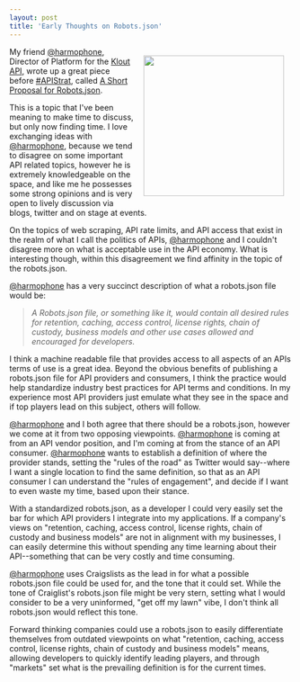 ```yaml
---
layout: post
title: 'Early Thoughts on Robots.json'
---
```

<p><img style="padding: 15px;" src="https://s3.amazonaws.com/kinlane-productions/bw-icons/bw-robot-json.png" alt="" width="250" align="right" /></p>
<p>My friend <a title="@harmophone" href="https://twitter.com/harmophone">@harmophone</a>, Director of Platform for the <a href="http://developer.klout.com/">Klout API</a>, wrote up a great piece before <a title="#APIStrat" href="http://www.apistrategyconference.com/">#APIStrat</a>, called <a href="https://medium.com/p/4d36eab870c9">A Short Proposal for Robots.json</a>.</p>
<p>This is a topic that I've been meaning to make time to discuss, but only now finding time. I love exchanging ideas with <a title="@harmophone" href="https://twitter.com/harmophone">@harmophone</a>, because we tend to disagree on some important API related topics, however he is extremely knowledgeable on the space, and like me he possesses some strong opinions and is very open to lively discussion via blogs, twitter and on stage at events.</p>
<p>On the topics of web scraping, API rate limits, and API access that exist in the realm of what I call the politics of APIs, <a title="@harmophone" href="https://twitter.com/harmophone">@harmophone</a> and I couldn't disagree more on what is acceptable use in the API economy. What is interesting though, within this disagreement we find affinity in the topic of the robots.json.</p>
<p><a title="@harmophone" href="https://twitter.com/harmophone">@harmophone</a>&nbsp;has a very succinct description of what a robots.json file would be:</p>
<blockquote><em>A Robots.json file, or something like it, would contain all desired rules for retention, caching, access control, license rights, chain of custody, business models and other use cases allowed and encouraged for developers.</em></blockquote>
<p>I think a machine readable file that provides access to all aspects of an APIs terms of use is a great idea. Beyond the obvious benefits of publishing a robots.json file for API providers and consumers, I think the practice would help standardize industry best practices for API terms and conditions. In my experience most API providers just emulate what they see in the space and if top players lead on this subject, others will follow.</p>
<p><a title="@harmophone" href="https://twitter.com/harmophone">@harmophone</a> and I both agree that there should be a robots.json, however we come at it from two opposing viewpoints. <a title="@harmophone" href="https://twitter.com/harmophone">@harmophone</a> is coming at from an API vendor  position, and I'm coming at from the stance of an API consumer. <a title="@harmophone" href="https://twitter.com/harmophone">@harmophone</a> wants to establish a definition of where the provider stands, setting the "rules of the road" as Twitter would say--where I want a single location to find the same definition, so that as an API consumer I can understand the "rules of engagement", and decide if I want to even waste my time, based upon their stance.</p>
<p>With a standardized robots.json, as a developer I could very easily set the bar for which API providers I integrate into my applications. If a company's views on "retention, caching, access control, license rights, chain of custody and business models" are not in alignment with my businesses, I can easily determine this without spending any time learning about their API--something that can be very costly and time consuming.</p>
<p><a title="@harmophone" href="https://twitter.com/harmophone">@harmophone</a> uses Craigslists as the lead in for what a possible robots.json file could be used for, and the tone that it could set. While the tone of Craiglist's robots.json file might be very stern, setting what I would consider to be a very uninformed, "get off my lawn" vibe, I don't think all robots.json would reflect this tone.</p>
<p>Forward thinking companies could use a robots.json to easily differentiate themselves from outdated viewpoints on what "retention, caching, access control, license rights, chain of custody and business models" means, allowing developers to quickly identify leading players, and through "markets" set what is the prevailing definition is for the current times.</p>